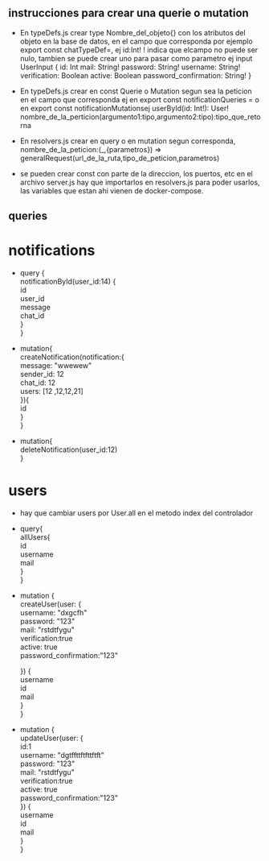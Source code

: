 ## instrucciones para crear una querie o mutation

+ En typeDefs.js crear type Nombre_del_objeto{}
con los atributos del objeto en la base de datos, en el campo que corresponda por ejemplo export const chatTypeDef=,
ej id:Int! ! indica que elcampo no puede ser nulo, tambien se puede crear uno para pasar como parametro
ej input UserInput {
    id: Int
    mail: String!
    password: String!
    username: String!
    verification: Boolean
    active: Boolean
    password_confirmation: String!
}

+ En typeDefs.js crear en const Querie o Mutation segun sea la peticion en el campo que corresponda ej en export const notificationQueries = o en export const notificationMutationsej  userById(id: Int!): User!
nombre_de_la_perticion(argumento1:tipo,argumento2:tipo):tipo_que_retorna

+ En resolvers.js crear en query o en mutation segun corresponda, nombre_de_la_peticion:(_,{parametros}) => generalRequest(url_de_la_ruta,tipo_de_peticion,parametros)

+ se pueden crear const con parte de la direccion, los puertos, etc en el archivo server.js hay que importarlos en resolvers.js para poder usarlos, las variables que estan ahi vienen de docker-compose.


## queries

# notifications

* query {  
  notificationById(user_id:14) {  
    id 	  
    user_id  
    message  
    chat_id  
  }  
}  

* mutation{  
  createNotification(notification:{   
    message: "wwewew"  
    sender_id: 12  
    chat_id: 12  
    users: [12 ,12,12,21]  
  }){  
    id  
  }  
}  

* mutation{  
	deleteNotification(user_id:12)  
}  

# users

* hay que cambiar users por User.all en el metodo index del controlador  
* query{  
  allUsers{  
    id  
    username  
    mail  
  }  
}  

* mutation {  
  createUser(user: {  
    username: "dxgcfh"  
    password: "123"  
    mail: "rstdtfygu"  
    verification:true  
    active: true  
    password_confirmation:"123"  
      
  }) {  
    username  
    id   
    mail  
  }  
}  

* mutation {  
  updateUser(user: {  
    id:1  
    username: "dgtffttftfttftft"  
    password: "123"  
    mail: "rstdtfygu"  
    verification:true  
    active: true  
    password_confirmation:"123"  
  }) {  
    username  
    id   
    mail  
  }  
}  

